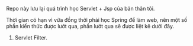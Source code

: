 Repo này lưu lại quá trình học Servlet + Jsp của bản thân tôi.

Thời gian có hạn vì vừa đồng thời phải học Spring để làm web, nên một số phần kiến thức được lướt qua, phần lướt qua sẽ được liệt kê dưới đây.

1) Servlet Filter.
